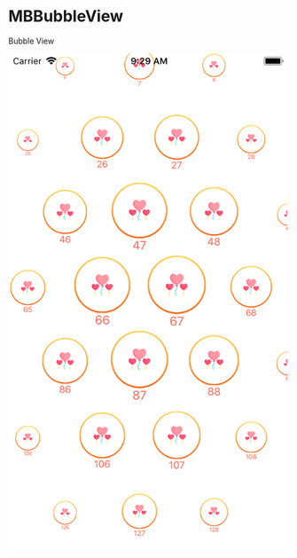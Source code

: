 # MBBubbleView
Bubble View 

![alt text](https://github.com/mitsBhadeshiya/MBBubbleView/blob/master/MBBubbleView/bubbleView.png)
